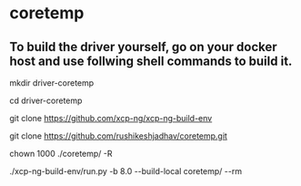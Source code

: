 # coretemp

## To build the driver yourself, go on your docker host and use follwing shell commands to build it.

mkdir driver-coretemp

cd driver-coretemp

git clone https://github.com/xcp-ng/xcp-ng-build-env

git clone https://github.com/rushikeshjadhav/coretemp.git

chown 1000 ./coretemp/ -R

./xcp-ng-build-env/run.py -b 8.0 --build-local coretemp/ --rm

